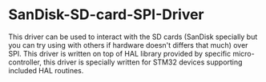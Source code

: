 # SanDisk-SD-card-SPI-Driver
This driver can be used to interact with the SD cards (SanDisk specially but you can try using with others if hardware doesn't differs that much) over SPI.
This driver is written on top of HAL library provided by specific micro-controller, this driver is specially written for STM32 devices supporting included HAL routines.

